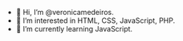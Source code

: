 - 👋 Hi, I’m @veronicamedeiros.
- 👀 I’m interested in HTML, CSS, JavaScript, PHP.
- 🌱 I’m currently learning JavaScript.


<!---
veronicamedeiros/veronicamedeiros is a ✨ special ✨ repository because its `README.md` (this file) appears on your GitHub profile.
You can click the Preview link to take a look at your changes.
--->
